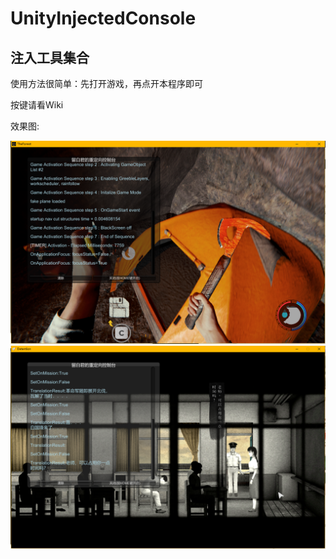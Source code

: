 # UnityInjectedConsole
## 注入工具集合


使用方法很简单：先打开游戏，再点开本程序即可

按键请看Wiki

效果图:
<div align="center">
<img src="screenshot.png"/>
</div>
<div align="center">
<img src="screenshot2.png"/>
</div>